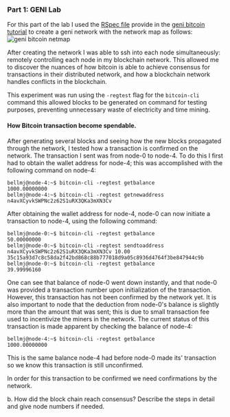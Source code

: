 ### Part 1: GENI Lab
For this part of the lab I used the [RSpec file](https://gist.githubusercontent.com/ffund/5b5165df52c342b7bd163d3c7ca76855/raw/70f6fb663a86dbe35a1d9bdc262428444e0f3d19/bitcoin.xml) provide in the [geni bitcoin tutorial](https://witestlab.poly.edu/blog/get-rich-on-fake-bitcoins/) to create a geni network with the network map as follows:
![geni bitcoin netmap](https://lh5.googleusercontent.com/9mJse-ROK1JpRsd2tP3UQgwc70FZTvxlgWqk_YbWxB8Z-1OhD5Ip4y0EcZeTiHBU04sT5KeHv0JzKSO8J3R4=w1920-h937)

After creating the network I was able to ssh into each node simultaneously: remotely controlling each node in my blockchain network. This allowed me to discover the nuances of how bitcoin is able to achieve consensus for transactions in their distributed network, and how a blockchain network handles conflicts in the blockchain.

This experiment was run using the `-regtest` flag for the `bitcoin-cli` command this allowed blocks to be generated on command for testing purposes, preventing unnecessary waste of electricity and time mining.      
#### How Bitcoin transaction become spendable.
After generating several blocks and seeing how the new blocks propagated through the network, I tested how a transaction is confirmed on the network. The transaction I sent was from node-0 to node-4. To do this I first had to obtain the wallet address for node-4; this was accomplished with the following command on node-4:
```
bellmj@node-4:~$ bitcoin-cli -regtest getbalance
1000.00000000
bellmj@node-4:~$ bitcoin-cli -regtest getnewaddress
n4avXCyvkSWPNc2z62S1uRX3QKa3mXN3Cv
```
After obtaining the wallet address for node-4, node-0 can now initiate a transaction to node-4, using the following command:
```
bellmj@node-0:~$ bitcoin-cli -regtest getbalance
50.00000000
bellmj@node-0:~$ bitcoin-cli -regtest sendtoaddress n4avXCyvkSWPNc2z62S1uRX3QKa3mXN3Cv 10.00
35c15a93d7c8c58da2f42bd868c88b777018d9a05c8936d4764f3be847944c9b
bellmj@node-0:~$ bitcoin-cli -regtest getbalance
39.99996160
```
One can see that balance of node-0 went down instantly, and that node-0 was provided a transaction number upon initialization of the transaction. However, this transaction has not been confirmed by the network yet. It is also important to node that the deduction from node-0's balance is slightly more than the amount that was sent; this is due to small transaction fee used to incentivize the miners in the network. The current status of this transaction is made apparent by checking the balance of node-4:
```
bellmj@node-4:~$ bitcoin-cli -regtest getbalance
1000.00000000
```
This is the same balance node-4 had before node-0 made its' transaction so we know this transaction is still unconfirmed.

In order for this transaction to be confirmed we need confirmations by the network. 

b.
How did the block chain reach consensus? Describe the steps in detail and give node numbers if needed.
